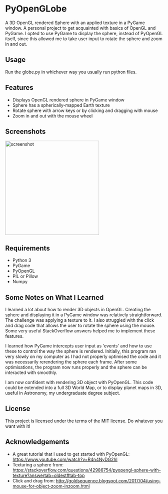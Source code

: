 # PyOpenGLobe
A 3D OpenGL rendered Sphere with an applied texture in a PyGame window. A personal project to get acquainted with basics of OpenGL and PyGame. I opted to use PyGame to display the sphere, instead of PyOpenGL itself, since this allowed me to take user input to rotate the sphere and zoom in and out.

## Usage
Run the globe.py in whichever way you usually run python files.

## Features
* Displays OpenGL rendered sphere in PyGame window
* Sphere has a spherically-mapped Earth texture
* Rotate sphere with arrow keys or by clicking and dragging with mouse
* Zoom in and out with the mouse wheel

## Screenshots
<img width="300" alt="screenshot" src="https://user-images.githubusercontent.com/40459599/53302550-80756c00-3857-11e9-9474-9cee0f51d19c.png">

## Requirements
* Python 3
* PyGame
* PyOpenGL
* PIL or Pillow
* Numpy

## Some Notes on What I Learned
I learned a lot about how to render 3D objects in OpenGL. Creating the sphere and displaying it in a PyGame window was relatively straightforward. The challenge was applying a texture to it. I also struggled with the click and drag code that allows the user to rotate the sphere using the mouse. Some very useful StackOverflow answers helped me to implement these features.

I learned how PyGame intercepts user input as 'events' and how to use these to control the way the sphere is rendered. Initially, this program ran very slowly on my computer as I had not properly optimised the code and it was necessarily rerendering the sphere each frame. After some optimisations, the program now runs properly and the sphere can be interacted with smoothly.

I am now confident with rendering 3D object with PyOpenGL. This code could be extended into a full 3D World Map, or to display planet maps in 3D, useful in Astronomy, my undergraduate degree subject.

## License
This project is licensed under the terms of the MIT license. Do whatever you want with it!

## Acknowledgements
* A great tutorial that I used to get started with PyOpenGL: https://www.youtube.com/watch?v=R4n4NyDG2hI
* Texturing a sphere from: https://stackoverflow.com/questions/42986754/pyopengl-sphere-with-texture?answertab=oldest#tab-top 
* Click and drag from: http://goldsequence.blogspot.com/2017/04/using-mouse-for-object-zoom-inzoom.html

